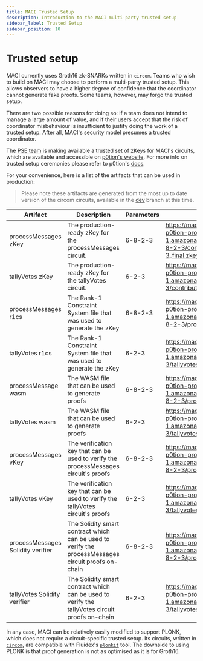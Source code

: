 ```yaml
---
title: MACI Trusted Setup
description: Introduction to the MACI multi-party trusted setup
sidebar_label: Trusted Setup
sidebar_position: 10
---
```


# Trusted setup

MACI currently uses Groth16 zk-SNARKs written in `circom`. Teams who wish to
build on MACI may choose to perform a multi-party trusted setup. This allows
observers to have a higher degree of confidence that the coordinator cannot
generate fake proofs. Some teams, however, may forgo the trusted setup.

There are two possible reasons for doing so: if a team does not intend
to manage a large amount of value, and if their users accept that the risk of
coordinator misbehaviour is insufficient to justify doing the work of a
trusted setup. After all, MACI's security model presumes a trusted coordinator.

The [PSE team](https://pse.dev/) is making available a trusted set of zKeys for MACI's circuits,
which are available and accessible on
[p0tion's website](https://ceremony.pse.dev/projects/Maci%20v1%20Trusted%20Setup%20Ceremony).
For more info on trusted setup ceremonies please refer to p0tion's [docs](https://p0tion.super.site/).

For your convenience, here is a list of the artifacts that can be used in production:

> Please note these artifacts are generated from the most up to date version of the circom circuits, available in the [dev](https://github.com/privacy-scaling-explorations/maci/tree/dev/circuits) branch at this time.

| Artifact                          | Description                                                                                         | Parameters | Link                                                                                                                                                                         |
| --------------------------------- | --------------------------------------------------------------------------------------------------- | ---------- | ---------------------------------------------------------------------------------------------------------------------------------------------------------------------------- |
| processMessages zKey              | The production-ready zKey for the processMessages circuit.                                          | 6-8-2-3    | https://maci-v1-trusted-setup-ceremony-pse-p0tion-production.s3.eu-central-1.amazonaws.com/circuits/processmessages_6-8-2-3/contributions/processmessages_6-8-2-3_final.zkey |
| tallyVotes zKey                   | The production-ready zKey for the tallyVotes circuit.                                               | 6-2-3      | https://maci-v1-trusted-setup-ceremony-pse-p0tion-production.s3.eu-central-1.amazonaws.com/circuits/tallyvotes_6-2-3/contributions/tallyvotes_6-2-3_final.zkey               |
| processMessages r1cs              | The Rank-1 Constraint System file that was used to generate the zKey                                | 6-8-2-3    | https://maci-v1-trusted-setup-ceremony-pse-p0tion-production.s3.eu-central-1.amazonaws.com/circuits/processmessages_6-8-2-3/processmessages_6-8-2-3.r1cs                     |
| tallyVotes r1cs                   | The Rank-1 Constraint System file that was used to generate the zKey                                | 6-2-3      | https://maci-v1-trusted-setup-ceremony-pse-p0tion-production.s3.eu-central-1.amazonaws.com/circuits/tallyvotes_6-2-3/tallyvotes_6-2-3.r1cs                                   |
| processMessage wasm               | The WASM file that can be used to generate proofs                                                   | 6-8-2-3    | https://maci-v1-trusted-setup-ceremony-pse-p0tion-production.s3.eu-central-1.amazonaws.com/circuits/processmessages_6-8-2-3/processmessages_6-8-2-3.wasm                     |
| tallyVotes wasm                   | The WASM file that can be used to generate proofs                                                   | 6-2-3      | https://maci-v1-trusted-setup-ceremony-pse-p0tion-production.s3.eu-central-1.amazonaws.com/circuits/tallyvotes_6-2-3/tallyvotes_6-2-3.wasm                                   |
| processMessages vKey              | The verification key that can be used to verify the processMessages circuit's proofs                | 6-8-2-3    | https://maci-v1-trusted-setup-ceremony-pse-p0tion-production.s3.eu-central-1.amazonaws.com/circuits/processmessages_6-8-2-3/processmessages_6-8-2-3_vkey.json                |
| tallyVotes vKey                   | The verification key that can be used to verify the tallyVotes circuit's proofs                     | 6-2-3      | https://maci-v1-trusted-setup-ceremony-pse-p0tion-production.s3.eu-central-1.amazonaws.com/circuits/tallyvotes_6-2-3/tallyvotes_6-2-3_vkey.json                              |
| processMessages Solidity verifier | The Solidity smart contract which can be used to verify the processMessages circuit proofs on-chain | 6-8-2-3    | https://maci-v1-trusted-setup-ceremony-pse-p0tion-production.s3.eu-central-1.amazonaws.com/circuits/processmessages_6-8-2-3/processmessages_6-8-2-3_verifier.sol             |
| tallyVotes Solidity verifier      | The Solidity smart contract which can be used to verify the tallyVotes circuit proofs on-chain      | 6-2-3      | https://maci-v1-trusted-setup-ceremony-pse-p0tion-production.s3.eu-central-1.amazonaws.com/circuits/tallyvotes_6-2-3/tallyvotes_6-2-3_verifier.sol                           |

In any case, MACI can be relatively easily modified to support PLONK, which
does not require a circuit-specific trusted setup. Its circuits, written in
[`circom`](https://github.com/iden3/circom), are compatible with Fluidex's
[`plonkit`](https://github.com/Fluidex/plonkit) tool. The downside to using
PLONK is that proof generation is not as optimised as it is for Groth16.
